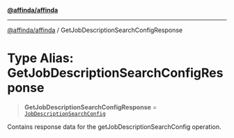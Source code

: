 [**@affinda/affinda**](../README.md)

***

[@affinda/affinda](../globals.md) / GetJobDescriptionSearchConfigResponse

# Type Alias: GetJobDescriptionSearchConfigResponse

> **GetJobDescriptionSearchConfigResponse** = [`JobDescriptionSearchConfig`](../interfaces/JobDescriptionSearchConfig.md)

Contains response data for the getJobDescriptionSearchConfig operation.
